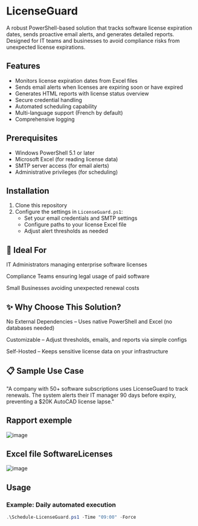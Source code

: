 # LicenseGuard
A robust PowerShell-based solution that tracks software license expiration dates, sends proactive email alerts, and generates detailed reports. Designed for IT teams and businesses to avoid compliance risks from unexpected license expirations.

## Features

- Monitors license expiration dates from Excel files
- Sends email alerts when licenses are expiring soon or have expired
- Generates HTML reports with license status overview
- Secure credential handling
- Automated scheduling capability
- Multi-language support (French by default)
- Comprehensive logging

## Prerequisites

- Windows PowerShell 5.1 or later
- Microsoft Excel (for reading license data)
- SMTP server access (for email alerts)
- Administrative privileges (for scheduling)

## Installation

1. Clone this repository
2. Configure the settings in `LicenseGuard.ps1`:
   - Set your email credentials and SMTP settings
   - Configure paths to your license Excel file
   - Adjust alert thresholds as needed

## 📌 Ideal For

IT Administrators managing enterprise software licenses

Compliance Teams ensuring legal usage of paid software

Small Businesses avoiding unexpected renewal costs

## ✨ Why Choose This Solution?

No External Dependencies – Uses native PowerShell and Excel (no databases needed)

Customizable – Adjust thresholds, emails, and reports via simple configs

Self-Hosted – Keeps sensitive license data on your infrastructure

## 📋 Sample Use Case

"A company with 50+ software subscriptions uses LicenseGuard to track renewals. The system alerts their IT manager 90 days before expiry, preventing a $20K AutoCAD license lapse."

## Rapport exemple 

![image](https://github.com/user-attachments/assets/4bbadd47-51fa-411b-889a-4ccec01a9c3f)



## Excel file SoftwareLicenses

![image](https://github.com/user-attachments/assets/6fc989c8-1ebc-42f2-ba9c-3b285d4cf9bc)



## Usage

### Example: Daily automated execution
```powershell
.\Schedule-LicenseGuard.ps1 -Time "09:00" -Force




